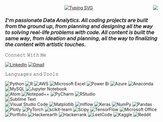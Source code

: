 <p align="center"><h1 align="center"> </h1>          
<img align="right" src="https://visitor-badge.laobi.icu/badge?page_id=SEENU778.SEENU778" />
</a></p>

<p align="center">
  <!-- Typing SVG by SEENU778- https://github.com/SEENU778/readme-typing-svg -->
<a href="https://github.com/SEENU778/readme-typing-svg">
<a href="https://git.io/typing-svg"><img src="https://readme-typing-svg.demolab.com?font=EXO+2&size=23&duration=4000&pause=1000&color=808080&center=true&vCenter=true&random=false&width=480&lines=Data+Analytics;PYTHON%2C+SQL%2C+PBI%2C+EXCEL%2C+ML;Always+Learning+New+Things" alt="Typing SVG" /></a></p><h3 align="left"> 
</a>
𝘐'𝘮 𝘱𝘢𝘴𝘴𝘪𝘰𝘯𝘢𝘵𝘦 𝘋𝘢𝘵𝘢 𝘈𝘯𝘢𝘭𝘺𝘵𝘪𝘤𝘴. 𝘈𝘭𝘭 𝘤𝘰𝘥𝘪𝘯𝘨 𝘱𝘳𝘰𝘫𝘦𝘤𝘵𝘴 𝘢𝘳𝘦 𝘣𝘶𝘪𝘭𝘵 𝘧𝘳𝘰𝘮 𝘵𝘩𝘦 𝘨𝘳𝘰𝘶𝘯𝘥 𝘶𝘱, 𝘧𝘳𝘰𝘮 𝘱𝘭𝘢𝘯𝘯𝘪𝘯𝘨 𝘢𝘯𝘥 𝘥𝘦𝘴𝘪𝘨𝘯𝘪𝘯𝘨 𝘢𝘭𝘭 𝘵𝘩𝘦 𝘸𝘢𝘺 𝘵𝘰 𝘴𝘰𝘭𝘷𝘪𝘯𝘨 𝘳𝘦𝘢𝘭-𝘭𝘪𝘧𝘦 𝘱𝘳𝘰𝘣𝘭𝘦𝘮𝘴 𝘸𝘪𝘵𝘩 𝘤𝘰𝘥𝘦. 𝘈𝘭𝘭 𝘤𝘰𝘯𝘵𝘦𝘯𝘵 𝘪𝘴 𝘣𝘶𝘪𝘭𝘵 𝘵𝘩𝘦 𝘴𝘢𝘮𝘦 𝘸𝘢𝘺, 𝘧𝘳𝘰𝘮 𝘪𝘥𝘦𝘢𝘵𝘪𝘰𝘯 𝘢𝘯𝘥 𝘱𝘭𝘢𝘯𝘯𝘪𝘯𝘨, 𝘢𝘭𝘭 𝘵𝘩𝘦 𝘸𝘢𝘺 𝘵𝘰 𝘧𝘪𝘯𝘢𝘭𝘪𝘻𝘪𝘯𝘨 𝘵𝘩𝘦 𝘤𝘰𝘯𝘵𝘦𝘯𝘵 𝘸𝘪𝘵𝘩 𝘢𝘳𝘵𝘪𝘴𝘵𝘪𝘤 𝘵𝘰𝘶𝘤𝘩𝘦𝘴. </h3>

𝙲𝚘𝚗𝚗𝚎𝚌𝚝 𝚆𝚒𝚝𝚑 𝙼𝚎

[![LinkedIn](https://img.shields.io/badge/LinkedIn-%230077B5.svg?logo=linkedin&logoColor=white)](https://www.linkedin.com/in/nishanthi-sugumar-310413113?) 
[![Gmail](https://img.shields.io/badge/Gmail-D14836??style=plastic&logo-appveyorstyle=for-the-badge&logo=gmail&logoColor=white)](mailto:nishanthi.sugumar@gmail.com)

𝙻𝚊𝚗𝚐𝚞𝚊𝚐𝚎𝚜 𝚊𝚗𝚍 𝚃𝚘𝚘𝚕𝚜

![Python](https://img.shields.io/badge/python-3670A0?style=for-the-badge&logo=python&logoColor=ffdd54) 
![R](https://img.shields.io/badge/r-%23276DC3.svg?style=for-the-badge&logo=r&logoColor=white) 
![AWS](https://img.shields.io/badge/AWS-%23FF9900.svg?style=for-the-badge&logo=amazon-aws&logoColor=white) 
![Microsoft Excel](https://img.shields.io/badge/Microsoft_Excel-217346?style=for-the-badge&logo=microsoft-excel&logoColor=white) 
![Power Bi](https://img.shields.io/badge/power_bi-F2C811?style=for-the-badge&logo=powerbi&logoColor=black) 
![Azure](https://img.shields.io/badge/azure-%230072C6.svg?style=for-the-badge&logo=microsoftazure&logoColor=white) 
![Anaconda](https://img.shields.io/badge/Anaconda-%2344A833.svg?style=for-the-badge&logo=anaconda&logoColor=white) 
![MySQL](https://img.shields.io/badge/mysql-%2300000f.svg?style=for-the-badge&logo=mysql&logoColor=white) 
![Jupyter Notebook](https://img.shields.io/badge/jupyter-%23FA0F00.svg?style=for-the-badge&logo=jupyter&logoColor=white)	
![Atom](https://img.shields.io/badge/Atom-%2366595C.svg?style=for-the-badge&logo=atom&logoColor=white) 
![Notepad++](https://img.shields.io/badge/Notepad++-90E59A.svg?style=for-the-badge&logo=notepad%2b%2b&logoColor=black) 
![PyCharm](https://img.shields.io/badge/pycharm-143?style=for-the-badge&logo=pycharm&logoColor=black&color=black&labelColor=green) 
![RStudio](https://img.shields.io/badge/RStudio-4285F4?style=for-the-badge&logo=rstudio&logoColor=white)	
![Sublime Text](https://img.shields.io/badge/sublime_text-%23575757.svg?style=for-the-badge&logo=sublime-text&logoColor=important)	
![Visual Studio Code](https://img.shields.io/badge/Visual%20Studio%20Code-0078d7.svg?style=for-the-badge&logo=visual-studio-code&logoColor=white) 
![Matplotlib](https://img.shields.io/badge/Matplotlib-%23ffffff.svg?style=for-the-badge&logo=Matplotlib&logoColor=black) 
![mlflow](https://img.shields.io/badge/mlflow-%23d9ead3.svg?style=for-the-badge&logo=numpy&logoColor=blue) 
![Keras](https://img.shields.io/badge/Keras-%23D00000.svg?style=for-the-badge&logo=Keras&logoColor=white) 
![NumPy](https://img.shields.io/badge/numpy-%23013243.svg?style=for-the-badge&logo=numpy&logoColor=white) 
![Pandas](https://img.shields.io/badge/pandas-%23150458.svg?style=for-the-badge&logo=pandas&logoColor=white) 
![Plotly](https://img.shields.io/badge/Plotly-%233F4F75.svg?style=for-the-badge&logo=plotly&logoColor=white) 
![PyTorch](https://img.shields.io/badge/PyTorch-%23EE4C2C.svg?style=for-the-badge&logo=PyTorch&logoColor=white) 
![scikit-learn](https://img.shields.io/badge/scikit--learn-%23F7931E.svg?style=for-the-badge&logo=scikit-learn&logoColor=white) 
![Scipy](https://img.shields.io/badge/SciPy-%230C55A5.svg?style=for-the-badge&logo=scipy&logoColor=%white) 
![TensorFlow](https://img.shields.io/badge/TensorFlow-%23FF6F00.svg?style=for-the-badge&logo=TensorFlow&logoColor=white) 
![Microsoft Office](https://img.shields.io/badge/Microsoft_Office-D83B01?style=for-the-badge&logo=microsoft-office&logoColor=white) 
![Portfolio](https://img.shields.io/badge/Portfolio-%23000000.svg?style=for-the-badge&logo=firefox&logoColor=#FF7139)
![Hackerearth](https://img.shields.io/badge/HackerEarth-%232C3454.svg?&style=for-the-badge&logo=HackerEarth&logoColor=Blue) 
![Hackerrank](https://img.shields.io/badge/-Hackerrank-2EC866?style=for-the-badge&logo=HackerRank&logoColor=white) 
![LeetCode](https://img.shields.io/badge/LeetCode-000000?style=for-the-badge&logo=LeetCode&logoColor=#d16c06) 
![Kaggle](https://img.shields.io/badge/Kaggle-035a7d?style=for-the-badge&logo=kaggle&logoColor=white) 
![Reddit](https://img.shields.io/badge/Reddit-%23FF4500.svg?style=for-the-badge&logo=Reddit&logoColor=white) 



